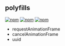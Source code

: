 ## polyfills
[![npm](https://img.shields.io/npm/v/web-library.svg?style=flat-square)](https://www.npmjs.com/package/web-library)
[![npm](https://img.shields.io/npm/l/web-library.svg?style=flat-square)](https://www.npmjs.com/package/web-library)
[![npm](https://img.shields.io/npm/dm/web-library.svg?style=flat-square)](https://www.npmjs.com/package/web-library)

* requestAnimationFrame
* cancelAnimationFrame
* uuid
